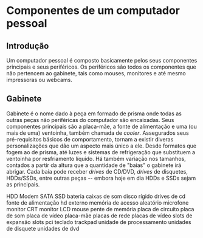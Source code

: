 # Componentes de um computador pessoal

## Introdução

Um computador pessoal é composto basicamente pelos seus componentes principais e seus periféricos. Os periféricos são todos os componentes que não pertencem ao gabinete, tais como mouses, monitores e até mesmo impressoras ou webcams.

## Gabinete

Gabinete é o nome dado à peça em formado de prisma onde todas as outras peças não periféricas do computador são encaixadas. Seus componentes principais são a placa-mãe, a fonte de alimentação e uma (ou mais de uma) ventoinha, também chamada de *cooler*. Assegurados seus pré-requisitos básicos de comportamento, tornam a existir diveras personalizações que dão um aspecto mais único a ele. Desde formatos que fogem ao de prisma, até luzes e sistemas de refrigeração que substituem a ventoinha por resfriamento líquido. Há também variação nos tamanhos, contados a partir da altura que a quantidade de "baias" o gabinete irá abrigar. Cada baia pode receber *drives* de CD/DVD, *drives* de disquetes, HDDs/SSDs, entre outras peças -- embora hoje em dia HDDs e SSDs sejam as principais.

HDD
Modem
SATA
SSD
bateria
caixas de som
disco rígido
drives de cd
fonte de alimentação
hd externo
memória de acesso aleatório
microfone
monitor CRT
monitor LCD
mouse
pente de memória
placa de circuito
placa de som
placa de vídeo
placa-mãe
placas de rede
placas de vídeo
slots de expansão
slots pci
teclado
trackpad
unidade de processamento
unidades de disquete
unidades de dvd